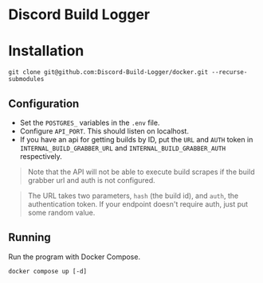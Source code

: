 # Discord Build Logger

# Installation

```shell
git clone git@github.com:Discord-Build-Logger/docker.git --recurse-submodules
```

## Configuration

- Set the `POSTGRES_` variables in the `.env` file.
- Configure `API_PORT`. This should listen on localhost.
- If you have an api for getting builds by ID, put the `URL` and `AUTH` token in `INTERNAL_BUILD_GRABBER_URL` and `INTERNAL_BUILD_GRABBER_AUTH` respectively.

> Note that the API will not be able to execute build scrapes if the build grabber url and auth is not configured.

> The URL takes two parameters, `hash` (the build id), and `auth`, the authentication token. If your endpoint doesn't require auth, just put some random value.

## Running

Run the program with Docker Compose.

```
docker compose up [-d]